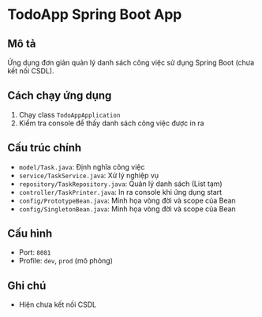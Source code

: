 # TodoApp Spring Boot App

## Mô tả
Ứng dụng đơn giản quản lý danh sách công việc sử dụng Spring Boot (chưa kết nối CSDL).

## Cách chạy ứng dụng

1. Chạy class `TodoAppApplication`
2. Kiểm tra console để thấy danh sách công việc được in ra

## Cấu trúc chính
- `model/Task.java`: Định nghĩa công việc
- `service/TaskService.java`: Xử lý nghiệp vụ
- `repository/TaskRepository.java`: Quản lý danh sách (List tạm)
- `controller/TaskPrinter.java`: In ra console khi ứng dụng start
- `config/PrototypeBean.java`: Minh họa vòng đời và scope của Bean
- `config/SingletonBean.java`: Minh họa vòng đời và scope của Bean

## Cấu hình
- Port: `8081`
- Profile: `dev`, `prod` (mô phỏng)

## Ghi chú
- Hiện chưa kết nối CSDL

